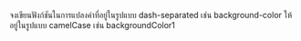 จงเขียนฟังก์ชันในการแปลงคำที่อยู่ในรูปแบบ dash-separated เช่น background-color ให้อยู่ในรูปแบบ camelCase เช่น backgroundColor1